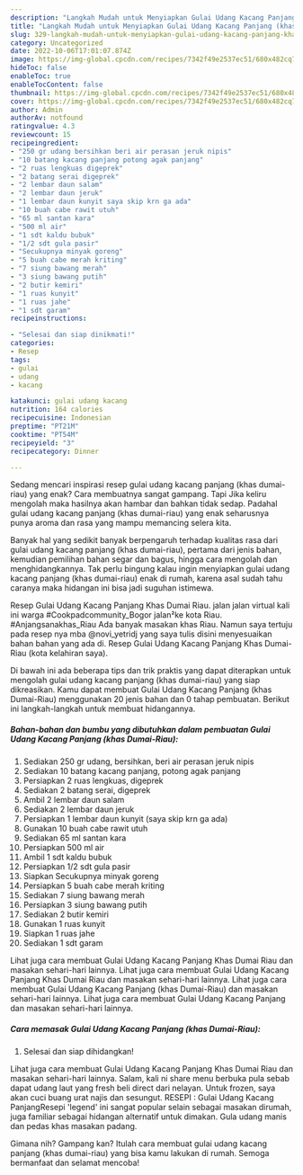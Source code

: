 ```yaml
---
description: "Langkah Mudah untuk Menyiapkan Gulai Udang Kacang Panjang (khas Dumai-Riau) yang Lezat"
title: "Langkah Mudah untuk Menyiapkan Gulai Udang Kacang Panjang (khas Dumai-Riau) yang Lezat"
slug: 329-langkah-mudah-untuk-menyiapkan-gulai-udang-kacang-panjang-khas-dumai-riau-yang-lezat
category: Uncategorized
date: 2022-10-06T17:01:07.874Z
image: https://img-global.cpcdn.com/recipes/7342f49e2537ec51/680x482cq70/gulai-udang-kacang-panjang-khas-dumai-riau-foto-resep-utama.jpg
hideToc: false
enableToc: true
enableTocContent: false
thumbnail: https://img-global.cpcdn.com/recipes/7342f49e2537ec51/680x482cq70/gulai-udang-kacang-panjang-khas-dumai-riau-foto-resep-utama.jpg
cover: https://img-global.cpcdn.com/recipes/7342f49e2537ec51/680x482cq70/gulai-udang-kacang-panjang-khas-dumai-riau-foto-resep-utama.jpg
author: Admin
authorAv: notfound
ratingvalue: 4.3
reviewcount: 15
recipeingredient:
- "250 gr udang bersihkan beri air perasan jeruk nipis"
- "10 batang kacang panjang potong agak panjang"
- "2 ruas lengkuas digeprek"
- "2 batang serai digeprek"
- "2 lembar daun salam"
- "2 lembar daun jeruk"
- "1 lembar daun kunyit saya skip krn ga ada"
- "10 buah cabe rawit utuh"
- "65 ml santan kara"
- "500 ml air"
- "1 sdt kaldu bubuk"
- "1/2 sdt gula pasir"
- "Secukupnya minyak goreng"
- "5 buah cabe merah kriting"
- "7 siung bawang merah"
- "3 siung bawang putih"
- "2 butir kemiri"
- "1 ruas kunyit"
- "1 ruas jahe"
- "1 sdt garam"
recipeinstructions:

- "Selesai dan siap dinikmati!"
categories:
- Resep
tags:
- gulai
- udang
- kacang

katakunci: gulai udang kacang 
nutrition: 164 calories
recipecuisine: Indonesian
preptime: "PT21M"
cooktime: "PT54M"
recipeyield: "3"
recipecategory: Dinner

---
```



Sedang mencari inspirasi resep gulai udang kacang panjang (khas dumai-riau) yang enak? Cara membuatnya sangat gampang. Tapi Jika keliru mengolah maka hasilnya akan hambar dan bahkan tidak sedap. Padahal gulai udang kacang panjang (khas dumai-riau) yang enak seharusnya punya aroma dan rasa yang mampu memancing selera kita.


Banyak hal yang sedikit banyak berpengaruh terhadap kualitas rasa dari gulai udang kacang panjang (khas dumai-riau), pertama dari jenis bahan, kemudian pemilihan bahan segar dan bagus, hingga cara mengolah dan menghidangkannya. Tak perlu bingung kalau ingin menyiapkan gulai udang kacang panjang (khas dumai-riau) enak di rumah, karena asal sudah tahu caranya maka hidangan ini bisa jadi suguhan istimewa.

Resep Gulai Udang Kacang Panjang Khas Dumai Riau. jalan jalan virtual kali ini warga #Cookpadcommunity_Bogor jalan²ke kota Riau. #Anjangsanakhas_Riau Ada banyak masakan khas Riau. Namun saya tertuju pada resep nya mba @novi_yetridj yang saya tulis disini menyesuaikan bahan bahan yang ada di. Resep Gulai Udang Kacang Panjang Khas Dumai-Riau (kota kelahiran saya).


Di bawah ini ada beberapa tips dan trik praktis yang dapat diterapkan untuk mengolah gulai udang kacang panjang (khas dumai-riau) yang siap dikreasikan. Kamu dapat membuat Gulai Udang Kacang Panjang (khas Dumai-Riau) menggunakan 20 jenis bahan dan 0 tahap pembuatan. Berikut ini langkah-langkah untuk membuat hidangannya.

<!--inarticleads1-->

##### Bahan-bahan dan bumbu yang dibutuhkan dalam pembuatan Gulai Udang Kacang Panjang (khas Dumai-Riau):

1. Sediakan 250 gr udang, bersihkan, beri air perasan jeruk nipis
1. Sediakan 10 batang kacang panjang, potong agak panjang
1. Persiapkan 2 ruas lengkuas, digeprek
1. Sediakan 2 batang serai, digeprek
1. Ambil 2 lembar daun salam
1. Sediakan 2 lembar daun jeruk
1. Persiapkan 1 lembar daun kunyit (saya skip krn ga ada)
1. Gunakan 10 buah cabe rawit utuh
1. Sediakan 65 ml santan kara
1. Persiapkan 500 ml air
1. Ambil 1 sdt kaldu bubuk
1. Persiapkan 1/2 sdt gula pasir
1. Siapkan Secukupnya minyak goreng
1. Persiapkan 5 buah cabe merah kriting
1. Sediakan 7 siung bawang merah
1. Persiapkan 3 siung bawang putih
1. Sediakan 2 butir kemiri
1. Gunakan 1 ruas kunyit
1. Siapkan 1 ruas jahe
1. Sediakan 1 sdt garam


Lihat juga cara membuat Gulai Udang Kacang Panjang Khas Dumai Riau dan masakan sehari-hari lainnya. Lihat juga cara membuat Gulai Udang Kacang Panjang Khas Dumai Riau dan masakan sehari-hari lainnya. Lihat juga cara membuat Gulai Udang Kacang Panjang (khas Dumai-Riau) dan masakan sehari-hari lainnya. Lihat juga cara membuat Gulai Udang Kacang Panjang dan masakan sehari-hari lainnya. 

<!--inarticleads2-->

##### Cara memasak Gulai Udang Kacang Panjang (khas Dumai-Riau):


1. Selesai dan siap dihidangkan!

Lihat juga cara membuat Gulai Udang Kacang Panjang Khas Dumai Riau dan masakan sehari-hari lainnya. Salam, kali ni share menu berbuka pula sebab dapat udang laut yang fresh beli direct dari nelayan. Untuk frozen, saya akan cuci buang urat najis dan sesungut. RESEPI : Gulai Udang Kacang PanjangResepi &#39;legend&#39; ini sangat popular selain sebagai masakan dirumah, juga familiar sebagai hidangan alternatif untuk dimakan. Gula udang manis dan pedas khas masakan padang. 

Gimana nih? Gampang kan? Itulah cara membuat gulai udang kacang panjang (khas dumai-riau) yang bisa kamu lakukan di rumah. Semoga bermanfaat dan selamat mencoba!
